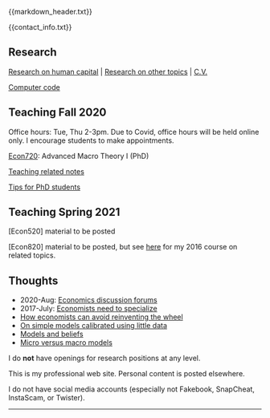 {{markdown_header.txt}}

{{contact_info.txt}}

## Research #

[Research on human capital](Research/research.html)  |  [Research on other topics](Research/research_other.html) | [C.V.](Research/CV_LutzHendricks.pdf)

[Computer code](computer_code.html)

## Teaching Fall 2020

Office hours: Tue, Thu 2-3pm. 
Due to Covid, office hours will be held online only. I encourage students to make appointments.

[Econ720](econ720/econ720.html): Advanced Macro Theory I (PhD)

[Teaching related notes](teaching/teaching.html)

[Tips for PhD students](teaching/phd_students.html)

## Teaching Spring 2021

[Econ520] material to be posted

[Econ820] material to be posted, but see [here](econ821/econ821.html) for my 2016 course on related topics.


## Thoughts ##

* 2020-Aug: [Economics discussion forums](thoughts/forums.html)
* 2017-July: [Economists need to specialize](thoughts/specialization.html)
* [How economists can avoid reinventing the wheel](thoughts/duplication.html)
* [On simple models calibrated using little data](thoughts/quantitative_models.html)
* [Models and beliefs](thoughts/models_beliefs.html)
* [Micro versus macro models](thoughts/micro_macro.html)

I do **not** have openings for research positions at any level.

This is my professional web site. Personal content is posted elsewhere.

I do not have social media accounts (especially not Fakebook, SnapCheat, InstaScam, or Twister).

-----------